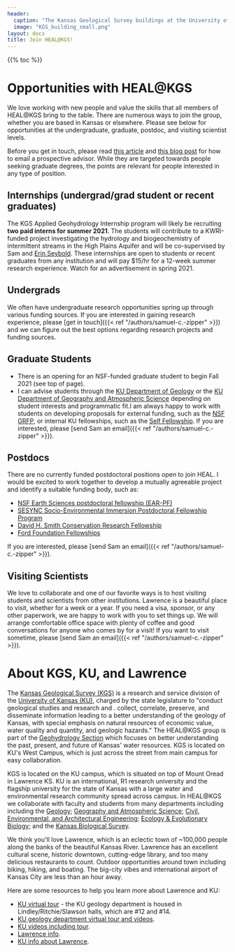 ```yaml
---
header: 
  caption: "The Kansas Geological Survey buildings at the University of Kansas. Photo: KGS"
  image: "KGS_building_small.png"
layout: docs
title: Join HEAL@KGS!
---
```


{{% toc %}}

# Opportunities with HEAL@KGS

We love working with new people and value the skills that all members of HEAL@KGS bring to the table. There are numerous ways to join the group, whether you are based in Kansas or elsewhere. Please see below for opportunities at the undergraduate, graduate, postdoc, and visiting scientist levels. 

Before you get in touch, please read [this article](https://www.sciencemag.org/careers/2015/05/dear-dr-neufeld) and [this blog post](https://contemplativemammoth.com/2013/04/08/so-you-want-to-go-to-grad-school-nail-the-inquiry-email/) for how to email a prospective advisor. While they are targeted towards people seeking graduate degrees, the points are relevant for people interested in any type of position.

## Internships (undergrad/grad student or recent graduates)
The KGS Applied Geohydrology Internship program will likely be recruiting **two paid interns for summer 2021**. The students will contribute to a KWRI-funded project investigating the hydrology and biogeochemistry of intermittent streams in the High Plains Aquifer and will be co-supervised by Sam and [Erin Seybold](https://www.erinseybold.com). These internships are open to students or recent graduates from any institution and will pay $15/hr for a 12-week summer research experience. Watch for an advertisement in spring 2021.

## Undergrads
We often have undergraduate research opportunities spring up through various funding sources. If you are interested in gaining research experience, please [get in touch]({{< ref "/authors/samuel-c.-zipper" >}}) and we can figure out the best options regarding research projects and funding sources.

## Graduate Students
 - There is an opening for an NSF-funded graduate student to begin Fall 2021 (see top of page).
 - I can advise students through the [KU Department of Geology](https://geo.ku.edu/) or the [KU Department of Geography and Atmospheric Science](https://geog.ku.edu/) depending on student interests and programmatic fit.I am always happy to work with students on developing proposals for external funding, such as the [NSF GRFP](http://www.nsfgrfp.org/), or internal KU fellowships, such as the [Self Fellowship](https://selfgraduate.ku.edu). If you are interested, please [send Sam an email]({{< ref "/authors/samuel-c.-zipper" >}}).

## Postdocs
 There are no currently funded postdoctoral positions open to join HEAL. I would be excited to work together to develop a mutually agreeable project and identify a suitable funding body, such as:
 - [NSF Earth Sciences postdoctoral fellowship (EAR-PF)](https://www.nsf.gov/funding/pgm_summ.jsp?pims_id=503144)
 - [SESYNC Socio-Environmental Immersion Postdoctoral Fellowship Program](https://www.sesync.org/opportunities/research-fellowships-postdoctoral-fellowships/socio-environmental-immersion-1)
 - [David H. Smith Conservation Research Fellowship](https://conbio.org/mini-sites/smith-fellows) 
 - [Ford Foundation Fellowships](https://sites.nationalacademies.org/PGA/FordFellowships/index.htm)

If you are interested, please [send Sam an email]({{< ref "/authors/samuel-c.-zipper" >}}).

## Visiting Scientists
We love to collaborate and one of our favorite ways is to host visiting students and scientists from other institutions. Lawrence is a beautiful place to visit, whether for a week or a year. If you need a visa, sponsor, or any other paperwork, we are happy to work with you to set things up. We will arrange comfortable office space with plenty of coffee and good conversations for anyone who comes by for a visit! If you want to visit sometime, please [send Sam an email]({{< ref "/authors/samuel-c.-zipper" >}}). 

# About KGS, KU, and Lawrence 
The [Kansas Geological Survey (KGS)](http://www.kgs.ku.edu/) is a research and service division of the [University of Kansas (KU)](https://www.ku.edu/), charged by the state legislature to "conduct geological studies and research and . collect, correlate, preserve, and disseminate information leading to a better understanding of the geology of Kansas, with special emphasis on natural resources of economic value, water quality and quantity, and geologic hazards." The HEAL@KGS group is part of the [Geohydrology Section](http://www.kgs.ku.edu/Hydro/hydroIndex.html) which focuses on better understanding the past, present, and future of Kansas' water resources. KGS is located on KU's West Campus, which is just across the street from main campus for easy collaboration.

KGS is located on the KU campus, which is situated on top of Mount Oread in Lawrence KS. KU is an international, R1 research university and the flagship university for the state of Kansas with a large water and environmental research community spread across campus. In HEAL@KGS we collaborate with faculty and students from many departments including including the [Geology](https://geo.ku.edu/); [Geography and Atmospheric Science](https://geog.ku.edu/); [Civil, Environmental, and Architectural Engineering](https://ceae.ku.edu/); [ Ecology & Evolutionary Biology](https://eeb.ku.edu/); and the [Kansas Biological Survey](http://biosurvey.ku.edu/).

We think you'll love Lawrence, which is an eclectic town of ~100,000 people along the banks of the beautiful Kansas River. Lawrence has an excellent cultural scene, historic downtown, cutting-edge library, and too many delicious restaurants to count. Outdoor opportunities around town including biking, hiking, and boating. The big-city vibes and international airport of Kansas City are less than an hour away.

Here are some resources to help you learn more about Lawrence and KU:
 - [KU virtual tour](http://ku.maps.arcgis.com/apps/MapTour/index.html?appid=95c6bb4d6707414787773dbe687fae47) - the KU geology department is housed in Lindley/Ritchie/Slawson halls, which are #12 and #14.
 - [KU geology department virtual tour and videos](https://geo.ku.edu/virtual-tour).
 - [KU videos including tour](https://www.youtube.com/playlist?list=PLt5CYCjV3zLt0aNhs45_KTL5k6xrKYzVb).
 - [Lawrence info](https://unmistakablylawrence.com/).
 - [KU info about Lawrence](https://ku.edu/about-lawrence).